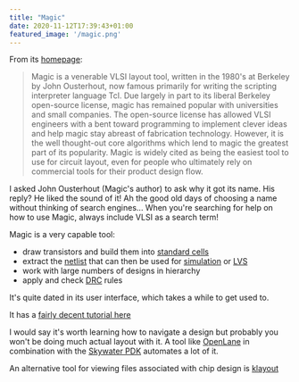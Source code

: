 ```yaml
---
title: "Magic"
date: 2020-11-12T17:39:43+01:00
featured_image: '/magic.png'
---
```


From its [homepage](http://opencircuitdesign.com/magic/):

> Magic is a venerable VLSI layout tool, written in the 1980's at Berkeley by John Ousterhout, now famous primarily for writing the scripting interpreter language Tcl. Due largely in part to its liberal Berkeley open-source license, magic has remained popular with universities and small companies. The open-source license has allowed VLSI engineers with a bent toward programming to implement clever ideas and help magic stay abreast of fabrication technology. However, it is the well thought-out core algorithms which lend to magic the greatest part of its popularity. Magic is widely cited as being the easiest tool to use for circuit layout, even for people who ultimately rely on commercial tools for their product design flow. 

I asked John Ousterhout (Magic's author) to ask why it got its name. His reply? He liked the sound of it! Ah the good old days of choosing a name without thinking of search engines...
When you're searching for help on how to use Magic, always include VLSI as a search term!

Magic is a very capable tool: 

* draw transistors and build them into [standard cells](/terminology/standardcell)
* extract the [netlist](/terminology/netlist) that can then be used for [simulation](/terminology/spice) or [LVS](/terminology/lvs)
* work with large numbers of designs in hierarchy
* apply and check [DRC](/terminology/drc) rules

It's quite dated in its user interface, which takes a while to get used to.

It has a [fairly decent tutorial here](http://opencircuitdesign.com/magic/magic_docs.html)

I would say it's worth learning how to navigate a design but probably you won't be doing much actual layout with it. A tool like [OpenLane](/terminology/openlane) in combination with the [Skywater PDK](/terminology/pdk) automates a lot of it.

An alternative tool for viewing files associated with chip design is [klayout](https://www.klayout.de/)
